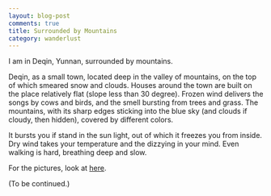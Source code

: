 ```yaml
---
layout: blog-post
comments: true
title: Surrounded by Mountains
category: wanderlust
---
```


I am in Deqin, Yunnan, surrounded by mountains.

Deqin, as a small town, located deep in the valley of mountains, on the top of which smeared snow and clouds. Houses around the town are built on the place relatively flat (slope less than 30 degree). Frozen wind delivers the songs by cows and birds, and the smell bursting from trees and grass. The mountains, with its sharp edges sticking into the blue sky (and clouds if cloudy, then hidden), covered by different colors.

It bursts you if stand in the sun light, out of which it freezes you from inside. Dry wind takes your temperature and the dizzying in your mind. Even walking is hard, breathing deep and slow.

For the pictures, look at [here](http://www.douban.com/photos/album/157807079/).

(To be continued.)
